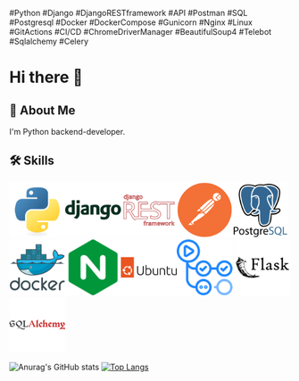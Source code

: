 #Python #Django #DjangoRESTframework #API #Postman #SQL #Postgresql #Docker #DockerCompose 
#Gunicorn #Nginx #Linux #GitActions #CI/CD #ChromeDriverManager #BeautifulSoup4 #Telebot #Sqlalchemy
#Celery

# Hi there 👋

## 🚀 About Me
I'm Python backend-developer.

## 🛠 Skills
<img src="https://github.com/devicons/devicon/blob/master/icons/python/python-original.svg" alt="Python icon" width="100" height="100"><img src="https://github.com/devicons/devicon/blob/master/icons/django/django-plain-wordmark.svg" alt="Django icon" width="100" height="100"><img src="https://github.com/devicons/devicon/blob/master/icons/djangorest/djangorest-line-wordmark.svg" alt="Django REST icon" width="100" height="100"><img src="https://github.com/devicons/devicon/blob/master/icons/postman/postman-original.svg" alt="Postman icon" width="100" height="100"><img src="https://github.com/devicons/devicon/blob/master/icons/postgresql/postgresql-original-wordmark.svg" alt="Postgre icon" width="100" height="100"><img src="https://github.com/devicons/devicon/blob/master/icons/docker/docker-original-wordmark.svg" alt="Docker icon" width="100" height="100"><img src="https://github.com/devicons/devicon/blob/master/icons/nginx/nginx-original.svg" alt="Nginx icon" width="100" height="100"><img src="https://github.com/devicons/devicon/blob/master/icons/ubuntu/ubuntu-original-wordmark.svg" alt="Ubuntu icon" width="100" height="100"><img src="https://github.com/devicons/devicon/blob/master/icons/githubactions/githubactions-original.svg" alt="GitActions icon" width="100" height="100">
<img src="https://github.com/devicons/devicon/blob/master/icons/flask/flask-original-wordmark.svg" alt="Flask icon" width="100" height="100"><img src="https://github.com/devicons/devicon/blob/master/icons/sqlalchemy/sqlalchemy-original-wordmark.svg" lt="SQLAlchemy icon" width="100" height="100">

![Anurag's GitHub stats](https://github-readme-stats.vercel.app/api?username=anuraghazra&show_icons=true&theme=radical)
[![Top Langs](https://github-readme-stats.vercel.app/api/top-langs/?username=anuraghazra&layout=compact)](https://github.com/anuraghazra/github-readme-stats)
